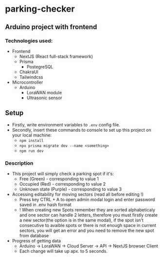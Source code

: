 # parking-checker

## Arduino project with frontend

### Technologies used:

- Frontend
  - NextJS (React full-stack framework)
  - Prisma
    - PostegreSQL
  - ChakraUI
  - Tailwindcss
- Microcontroller
  - Arduino
    - LoraWAN module
    - Ultrasonic sensor

## Setup

- Firstly, write environment variables to `.env` config file.
- Secondly, insert these commands to console to set up this project on your local machine:
  - `npm install`
  - `npx prisma migrate dev --name <something>`
  - `npm run dev`

### Description

- This project will simply check a parking spot if it's:
  - Free (Green) - corresponding to value 1
  - Occupied (Red) - corresponding to value 2
  - Unknown state (Purple) - corresponding to value 3
- Accessing editability for moving sectors (read all before editing !)
  - Press key CTRL + A to open admin modal login and enter password saved in .env hash format
  - ! When creating new Spots remember they are sorted alphabeticaly and one sector can handle 2 letters, therefore you must firstly create a new sector(the option is in the same modal), if the spot isn't consecutive to avaible spots or there is not enough space in current sectors, you will get an error and you need to remove the new spot from database
- Progress of getting data
  - Arduino -> LoraWAN -> Cloud Server -> API -> NextJS browser Client
  - Each change will take up apx. to 5 seconds.

